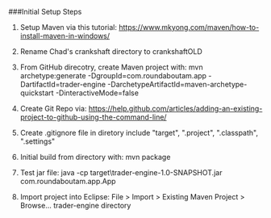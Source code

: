 
###Initial Setup Steps

1. Setup Maven via this tutorial: https://www.mkyong.com/maven/how-to-install-maven-in-windows/

2. Rename Chad's crankshaft directory to crankshaftOLD

3. From GitHub direcotry, create Maven project with:
	mvn archetype:generate -DgroupId=com.roundaboutam.app -DartifactId=trader-engine -DarchetypeArtifactId=maven-archetype-quickstart -DinteractiveMode=false

4. Create Git Repo via: https://help.github.com/articles/adding-an-existing-project-to-github-using-the-command-line/

5. Create .gitignore file in diretory include "target", ".project", ".classpath", ".settings"

6. Initial build from directory with: 	mvn package

7. Test jar file: java -cp target\trader-engine-1.0-SNAPSHOT.jar com.roundaboutam.app.App

8. Import project into Eclipse: File > Import > Existing Maven Project > Browse... trader-engine directory
